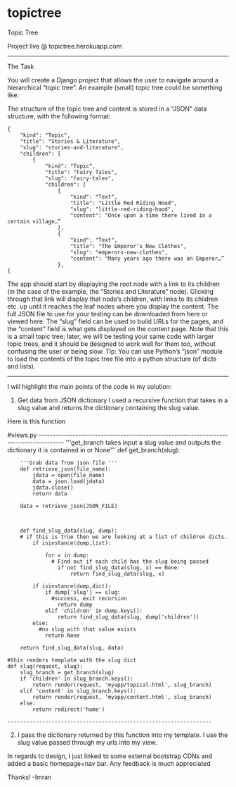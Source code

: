 topictree
=========

Topic Tree


Project live @ topictree.herokuapp.com
_____________________________________________________________________________________________________________________________________________________________________________________________


The Task

You will create a Django project that allows the user to navigate around a hierarchical “topic tree”.  An example (small) topic tree could be something like:

The structure of the topic tree and content is stored in a “JSON” data structure, with the following format:
	
	
	{
	    "kind": "Topic",
	    "title": "Stories & Literature",
	    "slug": "stories-and-literature",
	    "children": [
	        {
	            "kind": "Topic",
	            "title": "Fairy Tales",
	            "slug": "fairy-tales",
	            "children": [
	                {
	                    "kind": "Text",
	                    "title": "Little Red Riding Hood",
	                    "slug": "little-red-riding-hood",
	                    "content": "Once upon a time there lived in a certain village…”
	                },
	                {
	                    "kind": "Text",
	                    "title": "The Emperor’s New Clothes",
	                    "slug": "emperors-new-clothes",
	                    "content": "Many years ago there was an Emperor…”
	                },
	{

        
        
The app should start by displaying the root node with a link to its children  (in the case of the example, the “Stories and Literature” node). Clicking through that link will display that node’s children, with links to its children etc. up until it reaches the leaf nodes where you display the content.
The full JSON file to use for your testing can be downloaded from here or viewed here. The “slug” field can be used to build URLs for the pages, and the “content” field is what gets displayed on the content page.
Note that this is a small topic tree; later, we will be testing your same code with larger topic trees, and it should be designed to work well for them too, without confusing the user or being slow.
Tip: You can use Python’s “json” module to load the contents of the topic tree file into a python structure (of dicts and lists).

_____________________________________________________________________________________________________________________________________________________________________________________________



I will highlight the main points of the code in my solution:

1) Get data from JSON dictionary
    I used a recursive function that takes in a slug value and returns the dictionary containing the slug value.
    
Here is this function

#views.py
	---------------------------------------------------------------------------------------
	'''get_branch takes input a slug value and outputs the dictionary it is contained in or None'''
	def get_branch(slug):
	
	
		'''Grab data from json file '''
		def retrieve_json(file_name):
			jdata = open(file_name)
			data = json.load(jdata)
			jdata.close()
			return data
	
		data = retrieve_json(JSON_FILE)
	
	
	  
		def find_slug_data(slug, dump):
	    # if this is true then we are looking at a list of children dicts.
			if isinstance(dump,list):
	
				for x in dump:
				  # Find out if each child has the slug being passed
					if not find_slug_data(slug, x) == None:
						return find_slug_data(slug, x)
						
			if isinstance(dump,dict):
				if dump['slug'] == slug:
				  #success, exit recursion
					return dump
				elif 'children' in dump.keys():
					return find_slug_data(slug, dump['children'])
			else:
			  #no slug with that value exists
				return None
	
		return find_slug_data(slug, data)
	
	#this renders template with the slug dict
	def slug(request, slug):
		slug_branch = get_branch(slug) 
		if 'children' in slug_branch.keys():
			return render(request, 'myapp/topical.html', slug_branch)
		elif 'content' in slug_branch.keys():
			return render(request, 'myapp/content.html', slug_branch)
		else:
			return redirect('home')
		
	-----------------------------------------------------------------

2) I pass the dictionary returned by this function into my template. I use the slug value passed through my urls into my view.

In regards to design, I just linked to some external bootstrap CDNs and added a basic homepage+nav bar.
Any feedback is much appreciated

Thanks!
-Imran


